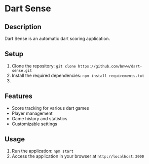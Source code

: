 # Dart Sense

## Description
Dart Sense is an automatic dart scoring application.

## Setup
1. Clone the repository: `git clone https://github.com/bnww/dart-sense.git`
2. Install the required dependencies: `npm install requirements.txt`
3. 

## Features
- Score tracking for various dart games
- Player management
- Game history and statistics
- Customizable settings


## Usage
1. Run the application: `npm start`
2. Access the application in your browser at `http://localhost:3000`
